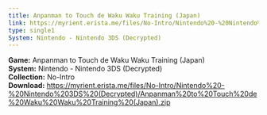 ```yaml
---
title: Anpanman to Touch de Waku Waku Training (Japan)
link: https://myrient.erista.me/files/No-Intro/Nintendo%20-%20Nintendo%203DS%20(Decrypted)/Anpanman%20to%20Touch%20de%20Waku%20Waku%20Training%20(Japan).zip
type: single1
System: Nintendo - Nintendo 3DS (Decrypted)
---
```

<b>Game:</b> Anpanman to Touch de Waku Waku Training (Japan)<br>
<b>System:</b> Nintendo - Nintendo 3DS (Decrypted)<br>
<b>Collection:</b> No-Intro<br>
<b>Download:</b> https://myrient.erista.me/files/No-Intro/Nintendo%20-%20Nintendo%203DS%20(Decrypted)/Anpanman%20to%20Touch%20de%20Waku%20Waku%20Training%20(Japan).zip